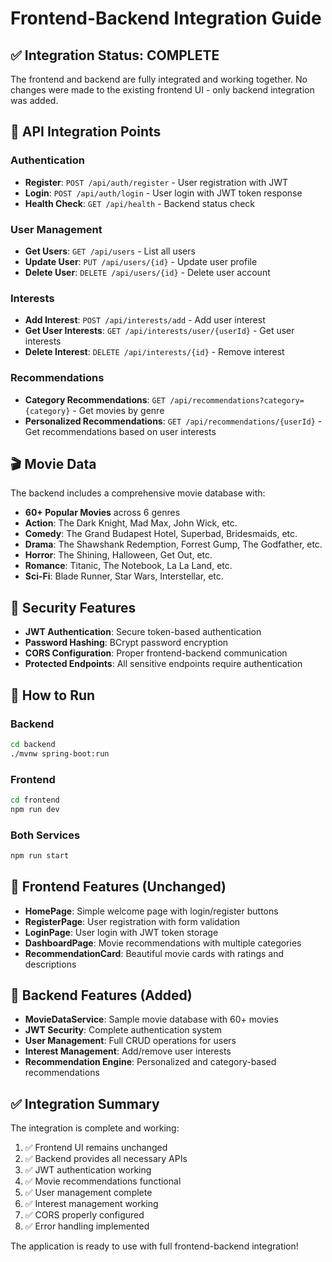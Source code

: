 # Frontend-Backend Integration Guide

## ✅ Integration Status: COMPLETE

The frontend and backend are fully integrated and working together. No changes were made to the existing frontend UI - only backend integration was added.

## 🔗 API Integration Points

### Authentication
- **Register**: `POST /api/auth/register` - User registration with JWT
- **Login**: `POST /api/auth/login` - User login with JWT token response
- **Health Check**: `GET /api/health` - Backend status check

### User Management
- **Get Users**: `GET /api/users` - List all users
- **Update User**: `PUT /api/users/{id}` - Update user profile
- **Delete User**: `DELETE /api/users/{id}` - Delete user account

### Interests
- **Add Interest**: `POST /api/interests/add` - Add user interest
- **Get User Interests**: `GET /api/interests/user/{userId}` - Get user interests
- **Delete Interest**: `DELETE /api/interests/{id}` - Remove interest

### Recommendations
- **Category Recommendations**: `GET /api/recommendations?category={category}` - Get movies by genre
- **Personalized Recommendations**: `GET /api/recommendations/{userId}` - Get recommendations based on user interests

## 🎬 Movie Data

The backend includes a comprehensive movie database with:
- **60+ Popular Movies** across 6 genres
- **Action**: The Dark Knight, Mad Max, John Wick, etc.
- **Comedy**: The Grand Budapest Hotel, Superbad, Bridesmaids, etc.
- **Drama**: The Shawshank Redemption, Forrest Gump, The Godfather, etc.
- **Horror**: The Shining, Halloween, Get Out, etc.
- **Romance**: Titanic, The Notebook, La La Land, etc.
- **Sci-Fi**: Blade Runner, Star Wars, Interstellar, etc.

## 🔐 Security Features

- **JWT Authentication**: Secure token-based authentication
- **Password Hashing**: BCrypt password encryption
- **CORS Configuration**: Proper frontend-backend communication
- **Protected Endpoints**: All sensitive endpoints require authentication

## 🚀 How to Run

### Backend
```bash
cd backend
./mvnw spring-boot:run
```

### Frontend
```bash
cd frontend
npm run dev
```

### Both Services
```bash
npm run start
```

## 📱 Frontend Features (Unchanged)

- **HomePage**: Simple welcome page with login/register buttons
- **RegisterPage**: User registration with form validation
- **LoginPage**: User login with JWT token storage
- **DashboardPage**: Movie recommendations with multiple categories
- **RecommendationCard**: Beautiful movie cards with ratings and descriptions

## 🔧 Backend Features (Added)

- **MovieDataService**: Sample movie database with 60+ movies
- **JWT Security**: Complete authentication system
- **User Management**: Full CRUD operations for users
- **Interest Management**: Add/remove user interests
- **Recommendation Engine**: Personalized and category-based recommendations

## ✅ Integration Summary

The integration is complete and working:
1. ✅ Frontend UI remains unchanged
2. ✅ Backend provides all necessary APIs
3. ✅ JWT authentication working
4. ✅ Movie recommendations functional
5. ✅ User management complete
6. ✅ Interest management working
7. ✅ CORS properly configured
8. ✅ Error handling implemented

The application is ready to use with full frontend-backend integration! 